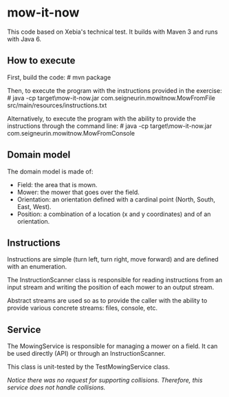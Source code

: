 mow-it-now
==========
This code based on Xebia's technical test. It builds with Maven 3 and runs with Java 6.


How to execute
--------------
First, build the code:
    # mvn package

Then, to execute the program with the instructions provided in the exercise:
    # java -cp target\mow-it-now.jar com.seigneurin.mowitnow.MowFromFile src/main/resources/instructions.txt

Alternatively, to execute the program with the ability to provide the instructions through the command line:
    # java -cp target\mow-it-now.jar com.seigneurin.mowitnow.MowFromConsole


Domain model
------------
The domain model is made of:
* Field: the area that is mown.
* Mower: the mower that goes over the field.
* Orientation: an orientation defined with a cardinal point (North, South, East, West).
* Position: a combination of a location (x and y coordinates) and of an orientation.


Instructions
------------
Instructions are simple (turn left, turn right, move forward) and are defined with an enumeration.

The InstructionScanner class is responsible for reading instructions from an input stream and writing the position of each mower to an output stream.

Abstract streams are used so as to provide the caller with the ability to provide various concrete streams: files, console, etc.


Service
-------
The MowingService is responsible for managing a mower on a field. It can be used directly (API) or through an InstructionScanner.

This class is unit-tested by the TestMowingService class.

*Notice there was no request for supporting collisions. Therefore, this service does not handle collisions.*